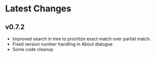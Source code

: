 # Latest Changes

## v0.7.2

- Improved search in tree to prioritize exact match over partial match.
- Fixed version number handling in About dialogue
- Some code cleanup